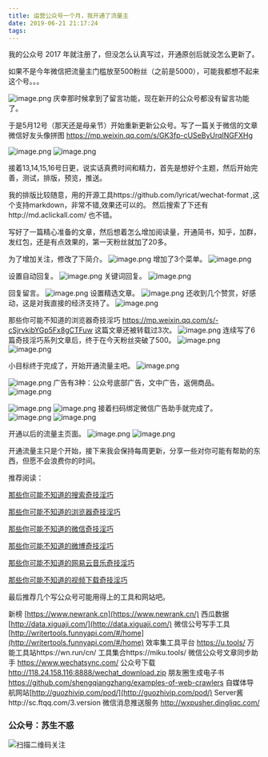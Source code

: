 ```yaml
---
title: 运营公众号一个月，我开通了流量主
date: 2019-06-21 21:17:24
tags:
---
```

我的公众号 2017 年就注册了，但没怎么认真写过，开通原创后就没怎么更新了。


如果不是今年微信把流量主门槛放至500粉丝（之前是5000），可能我都想不起来这个号。。。

![image.png](https://upload-images.jianshu.io/upload_images/17817191-c1338fb8e11e3c4d.png?imageMogr2/auto-orient/strip%7CimageView2/2/w/1240)
庆幸那时候拿到了留言功能，现在新开的公众号都没有留言功能了。

于是5月12号（那天还是母亲节）开始重新更新公众号。写了一篇关于微信的文章 微信好友头像拼图 https://mp.weixin.qq.com/s/GK3fp-cUSeByUrqINGFXHg

![image.png](https://upload-images.jianshu.io/upload_images/17817191-f5294f9f7848e53c.png?imageMogr2/auto-orient/strip%7CimageView2/2/w/1240)
![image.png](https://upload-images.jianshu.io/upload_images/17817191-efc4b7268393441c.png?imageMogr2/auto-orient/strip%7CimageView2/2/w/1240)

接着13,14,15,16号日更，说实话真费时间和精力，首先是想好个主题，然后开始完善，测试，排版，预览，推送。

我的排版比较随意，用的开源工具https://github.com/lyricat/wechat-format ,这个支持markdown，非常不错,效果还可以的。
然后搜索了下还有http://md.aclickall.com/ 也不错。

写好了一篇精心准备的文章，然后想着怎么增加阅读量，开通简书，知乎，加群，发红包，还是有点效果的，第一天粉丝就加了20多。



为了增加关注，修改了下简介。
![image.png](https://upload-images.jianshu.io/upload_images/17817191-673f3f4bca6e48c6.png?imageMogr2/auto-orient/strip%7CimageView2/2/w/1240)
增加了3个菜单。
![image.png](https://upload-images.jianshu.io/upload_images/17817191-b15c813e669458a5.png?imageMogr2/auto-orient/strip%7CimageView2/2/w/1240)

设置自动回复。
![image.png](https://upload-images.jianshu.io/upload_images/17817191-475e7082c72b6a9c.png?imageMogr2/auto-orient/strip%7CimageView2/2/w/1240)
关键词回复。
![image.png](https://upload-images.jianshu.io/upload_images/17817191-125ce128b8919fb6.png?imageMogr2/auto-orient/strip%7CimageView2/2/w/1240)

回复留言。
![image.png](https://upload-images.jianshu.io/upload_images/17817191-d54840d7806a3312.png?imageMogr2/auto-orient/strip%7CimageView2/2/w/1240)
设置精选文章。
![image.png](https://upload-images.jianshu.io/upload_images/17817191-7c13f821d356e0c1.png?imageMogr2/auto-orient/strip%7CimageView2/2/w/1240)
还收到几个赞赏，好感动，这是对我直接的经济支持了。
![image.png](https://upload-images.jianshu.io/upload_images/17817191-c559770db829a71b.png?imageMogr2/auto-orient/strip%7CimageView2/2/w/1240)

那些你可能不知道的浏览器奇技淫巧 https://mp.weixin.qq.com/s/-cSjrvkibYGp5Fx8gCTFuw 这篇文章还被转载过3次。
![image.png](https://upload-images.jianshu.io/upload_images/17817191-84d81dc9d957f39f.png?imageMogr2/auto-orient/strip%7CimageView2/2/w/1240)
连续写了6篇奇技淫巧系列文章后，终于在今天粉丝突破了500。
![image.png](https://upload-images.jianshu.io/upload_images/17817191-2f63df598624fff7.png?imageMogr2/auto-orient/strip%7CimageView2/2/w/1240)
![image.png](https://upload-images.jianshu.io/upload_images/17817191-f90eb386011e019b.png?imageMogr2/auto-orient/strip%7CimageView2/2/w/1240)

小目标终于完成了，开始开通流量主吧。
![image.png](https://upload-images.jianshu.io/upload_images/17817191-55a8810f06af5e0a.png?imageMogr2/auto-orient/strip%7CimageView2/2/w/1240)

![image.png](https://upload-images.jianshu.io/upload_images/17817191-b17b665204b0bc4f.png?imageMogr2/auto-orient/strip%7CimageView2/2/w/1240)
广告有3种：公众号底部广告，文中广告，返佣商品。
![image.png](https://upload-images.jianshu.io/upload_images/17817191-07e32853add5d072.png?imageMogr2/auto-orient/strip%7CimageView2/2/w/1240)

![image.png](https://upload-images.jianshu.io/upload_images/17817191-a0321f6bfa0ee08b.png?imageMogr2/auto-orient/strip%7CimageView2/2/w/1240)
![image.png](https://upload-images.jianshu.io/upload_images/17817191-b5e6efa82b23a591.png?imageMogr2/auto-orient/strip%7CimageView2/2/w/1240)
接着扫码绑定微信广告助手就完成了。
![image.png](https://upload-images.jianshu.io/upload_images/17817191-246602ac6cca7e4e.png?imageMogr2/auto-orient/strip%7CimageView2/2/w/1240)
![image.png](https://upload-images.jianshu.io/upload_images/17817191-495f916db97d70b7.png?imageMogr2/auto-orient/strip%7CimageView2/2/w/1240)

开通以后的流量主页面。
![image.png](https://upload-images.jianshu.io/upload_images/17817191-0a59d17a7cdd5c46.png?imageMogr2/auto-orient/strip%7CimageView2/2/w/1240)
![image.png](https://upload-images.jianshu.io/upload_images/17817191-eb43724d631cedbe.png?imageMogr2/auto-orient/strip%7CimageView2/2/w/1240)

开通流量主只是个开始，接下来我会保持每周更新，分享一些对你可能有帮助的东西，但愿不会浪费你的时间。

推荐阅读：

[那些你可能不知道的搜索奇技淫巧](https://mp.weixin.qq.com/s/-5tZWfeWWa_E8jRCH0T_Cw)

[那些你可能不知道的浏览器奇技淫巧](https://mp.weixin.qq.com/s/-cSjrvkibYGp5Fx8gCTFuw)

[那些你可能不知道的微信奇技淫巧](https://mp.weixin.qq.com/s/eGDO0Y8el_dsEyriCoAgog)

[那些你可能不知道的微博奇技淫巧](https://mp.weixin.qq.com/s/j7VhoZXmUTnOWC5C_B8jlQ)

[那些你可能不知道的网易云音乐奇技淫巧](https://mp.weixin.qq.com/s/LtI2piwAIDXA590NEsXvuw)

[那些你可能不知道的视频下载奇技淫巧](https://mp.weixin.qq.com/s/5InOxKmi9eXk33G_8N3byQ)

最后推荐几个写公众号可能用得上的工具和网站吧。

新榜 [https://www.newrank.cn](https://www.newrank.cn/)
西瓜数据[http://data.xiguaji.com/](http://data.xiguaji.com/)
微信公号写手工具[http://writertools.funnyapi.com/#/home](http://writertools.funnyapi.com/#/home)
效率集工具平台 https://u.tools/
万能工具站https://wn.run/cn/
工具集合https://miku.tools/
微信公众号文章同步助手 https://www.wechatsync.com/
公众号下载 http://118.24.158.116:8888/wechat_download.zip
朋友圈生成电子书 https://github.com/shengqiangzhang/examples-of-web-crawlers
自媒体导航网站[http://guozhivip.com/pod/](http://guozhivip.com/pod/)
Server酱http://sc.ftqq.com/3.version
微信消息推送服务 http://wxpusher.dingliqc.com/ 

### 公众号：苏生不惑
 ![扫描二维码关注](https://upload-images.jianshu.io/upload_images/17817191-6e0079f95d4c0338.jpg?imageMogr2/auto-orient/strip%7CimageView2/2/w/1240)